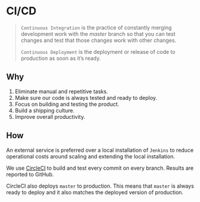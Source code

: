 # CI/CD

> `Continuous Integration` is the practice of constantly merging development work with the *master* branch so that you can test changes and test that those changes work with other changes.
>
> `Continuous Deployment` is the deployment or release of code to production as soon as it’s ready.

## Why

1. Eliminate manual and repetitive tasks.
2. Make sure our code is always tested and ready to deploy.
3. Focus on building and testing the product.
4. Build a shipping culture.
5. Improve overall productivity.

## How

An external service is preferred over a local installation of `Jenkins` to reduce operational costs around scaling and extending the local installation.

We use [CircleCI](https://circleci.com) to build and test every commit on every branch. Results are reported to GitHub.

CircleCI also deploys `master` to production. This means that `master` is always ready to deploy and it also matches the deployed version of production.